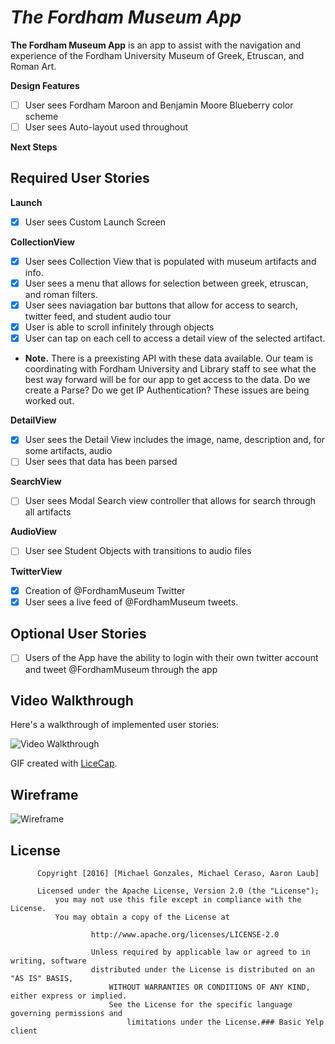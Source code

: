 # *The Fordham Museum App*

**The Fordham Museum App** is an app to assist with the navigation and experience of the Fordham University Museum of Greek, Etruscan, and Roman Art.

**Design Features**
- [ ] User sees Fordham Maroon and Benjamin Moore Blueberry color scheme
- [ ] User sees Auto-layout used throughout

**Next Steps**


## Required User Stories

**Launch**
- [x] User sees Custom Launch Screen

**CollectionView**
- [x] User sees Collection View that is populated with museum artifacts and info.
- [x] User sees a menu that allows for selection between greek, etruscan, and roman filters.
- [x] User sees naviagation bar buttons that allow for access to search, twitter feed, and student audio tour
- [x] User is able to scroll infinitely through objects
- [x] User can tap on each cell to access a detail view of the selected artifact.
- **Note.** There is a preexisting API with these data available. Our team is coordinating with Fordham University and Library staff to see what the best way forward will be for our app to get access to the data. Do we create a Parse? Do we get IP Authentication? These issues are being worked out.

**DetailView**
- [x] User sees the Detail View includes the image, name, description and, for some artifacts, audio
- [ ] User sees that data has been parsed

**SearchView**
- [ ] User sees Modal Search view controller that allows for search through all artifacts

**AudioView**
- [ ] User see Student Objects with transitions to audio files

**TwitterView**
- [x] Creation of @FordhamMuseum Twitter
- [x] User sees a live feed of @FordhamMuseum tweets.

## Optional User Stories
- [ ] Users of the App have the ability to login with their own twitter account and tweet @FordhamMuseum through the app

## Video Walkthrough 

Here's a walkthrough of implemented user stories:

<img src='http://i.imgur.com/qSxaQkv.gif' title='Video Walkthrough' width='' alt='Video Walkthrough' />

GIF created with [LiceCap](http://www.cockos.com/licecap/).


## Wireframe

<img src='http://i.imgur.com/xruVpZT.jpg' title='Wireframe' width='' alt='Wireframe' />
 
## License
      
          Copyright [2016] [Michael Gonzales, Michael Ceraso, Aaron Laub]
	  
	      Licensed under the Apache License, Version 2.0 (the "License");
	          you may not use this file except in compliance with the License.
		      You may obtain a copy of the License at
		      
		              http://www.apache.org/licenses/LICENSE-2.0
			      
			          Unless required by applicable law or agreed to in writing, software
				      distributed under the License is distributed on an "AS IS" BASIS,
				          WITHOUT WARRANTIES OR CONDITIONS OF ANY KIND, either express or implied.
					      See the License for the specific language governing permissions and
					          limitations under the License.### Basic Yelp client
